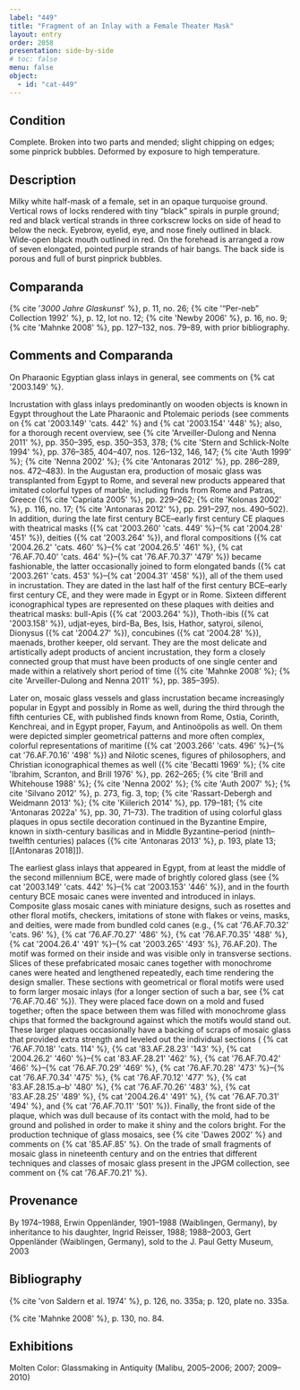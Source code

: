 ```yaml
---
label: "449"
title: "Fragment of an Inlay with a Female Theater Mask"
layout: entry
order: 2058
presentation: side-by-side
# toc: false
menu: false
object:
  - id: "cat-449"
---
```


## Condition

Complete. Broken into two parts and mended; slight chipping on edges; some pinprick bubbles. Deformed by exposure to high temperature.

## Description

Milky white half-mask of a female, set in an opaque turquoise ground. Vertical rows of locks rendered with tiny “black” spirals in purple ground; red and black vertical strands in three corkscrew locks on side of head to below the neck. Eyebrow, eyelid, eye, and nose finely outlined in black. Wide-open black mouth outlined in red. On the forehead is arranged a row of seven elongated, pointed purple strands of hair bangs. The back side is porous and full of burst pinprick bubbles.

## Comparanda

{% cite '*3000 Jahre Glaskunst*' %}, p. 11, no. 26; {% cite '“Per-neb” Collection 1992' %}, p. 12, lot no. 12; {% cite 'Newby 2006' %}, p. 16, no. 9; {% cite 'Mahnke 2008' %}, pp. 127–132, nos. 79–89, with prior bibliography.

## Comments and Comparanda

On Pharaonic Egyptian glass inlays in general, see comments on {% cat '2003.149' %}.

Incrustation with glass inlays predominantly on wooden objects is known in Egypt throughout the Late Pharaonic and Ptolemaic periods (see comments on {% cat '2003.149' 'cats. 442' %} and {% cat '2003.154' '448' %}; also, for a thorough recent overview, see {% cite 'Arveiller-Dulong and Nenna 2011' %}, pp. 350–395, esp. 350–353, 378; {% cite 'Stern and Schlick-Nolte 1994' %}, pp. 376–385, 404–407, nos. 126–132, 146, 147; {% cite 'Auth 1999' %}; {% cite 'Nenna 2002' %}; {% cite 'Antonaras 2012' %}, pp. 286–289, nos. 472–483). In the Augustan era, production of mosaic glass was transplanted from Egypt to Rome, and several new products appeared that imitated colorful types of marble, including finds from Rome and Patras, Greece ({% cite 'Capriata 2005' %}, pp. 229–262; {% cite 'Kolonas 2002' %}, p. 116, no. 17; {% cite 'Antonaras 2012' %}, pp. 291–297, nos. 490–502). In addition, during the late first century BCE–early first century CE plaques with theatrical masks ({% cat '2003.260' 'cats. 449' %}–{% cat '2004.28' '451' %}), deities ({% cat '2003.264' %}), and floral compositions ({% cat '2004.26.2' 'cats. 460' %}–{% cat '2004.26.5' '461' %}, {% cat '76.AF.70.40' 'cats. 464' %}–{% cat '76.AF.70.37' '479' %}) became fashionable, the latter occasionally joined to form elongated bands ({% cat '2003.261' 'cats. 453' %}–{% cat '2004.31' '458' %}), all of the them used in incrustation. They are dated in the last half of the first century BCE–early first century CE, and they were made in Egypt or in Rome. Sixteen different iconographical types are represented on these plaques with deities and theatrical masks: bull-Apis ({% cat '2003.264' %}), Thoth-ibis ({% cat '2003.158' %}), udjat-eyes, bird-Ba, Bes, Isis, Hathor, satyroi, silenoi, Dionysus ({% cat '2004.27' %}), concubines ({% cat '2004.28' %}), maenads, brother keeper, old servant. They are the most delicate and artistically adept products of ancient incrustation, they form a closely connected group that must have been products of one single center and made within a relatively short period of time ({% cite 'Mahnke 2008' %}; {% cite 'Arveiller-Dulong and Nenna 2011' %}, pp. 385–395).

Later on, mosaic glass vessels and glass incrustation became increasingly popular in Egypt and possibly in Rome as well, during the third through the fifth centuries CE, with published finds known from Rome, Ostia, Corinth, Kenchreai, and in Egypt proper, Fayum, and Antinoöpolis as well. On them were depicted simpler geometrical patterns and more often complex, colorful representations of maritime ({% cat '2003.266' 'cats. 496' %}–{% cat '76.AF.70.16' '498' %}) and Nilotic scenes, figures of philosophers, and Christian iconographical themes as well ({% cite 'Becatti 1969' %}; {% cite 'Ibrahim, Scranton, and Brill 1976' %}, pp. 262–265; {% cite 'Brill and Whitehouse 1988' %}; {% cite 'Nenna 2002' %}; {% cite 'Auth 2007' %}; {% cite 'Silvano 2012' %}, p. 273, fig. 3, top; {% cite 'Rassart-Debergh and Weidmann 2013' %}; {% cite 'Kiilerich 2014' %}, pp. 179–181; {% cite 'Antonaras 2022a' %}, pp. 30, 71–73). The tradition of using colorful glass plaques in opus sectile decoration continued in the Byzantine Empire, known in sixth-century basilicas and in Middle Byzantine–period (ninth–twelfth centuries) palaces ({% cite 'Antonaras 2013' %}, p. 193, plate 13; [[Antonaras 2018]]).

The earliest glass inlays that appeared in Egypt, from at least the middle of the second millennium BCE, were made of brightly colored glass (see {% cat '2003.149' 'cats. 442' %}–{% cat '2003.153' '446' %}), and in the fourth century BCE mosaic canes were invented and introduced in inlays. Composite glass mosaic canes with miniature designs, such as rosettes and other floral motifs, checkers, imitations of stone with flakes or veins, masks, and deities, were made from bundled cold canes (e.g., {% cat '76.AF.70.32' 'cats. 96' %}, {% cat '76.AF.70.27' '486' %}, {% cat '76.AF.70.35' '488' %}, {% cat '2004.26.4' '491' %}–{% cat '2003.265' '493' %}, 76.AF.20). The motif was formed on their inside and was visible only in transverse sections. Slices of these prefabricated mosaic canes together with monochrome canes were heated and lengthened repeatedly, each time rendering the design smaller. These sections with geometrical or floral motifs were used to form larger mosaic inlays (for a longer section of such a bar, see {% cat '76.AF.70.46' %}). They were placed face down on a mold and fused together; often the space between them was filled with monochrome glass chips that formed the background against which the motifs would stand out. These larger plaques occasionally have a backing of scraps of mosaic glass that provided extra strength and leveled out the individual sections ( {% cat '76.AF.70.18' 'cats. 114' %}, {% cat '83.AF.28.23' '143' %}, {% cat '2004.26.2' '460' %}–{% cat '83.AF.28.21' '462' %}, {% cat '76.AF.70.42' '466' %}–{% cat '76.AF.70.29' '469' %}, {% cat '76.AF.70.28' '473' %}–{% cat '76.AF.70.34' '475' %}, {% cat '76.AF.70.12' '477' %}, {% cat '83.AF.28.15.a–b' '480' %}, {% cat '76.AF.70.26' '483' %}, {% cat '83.AF.28.25' '489' %}, {% cat '2004.26.4' '491' %}, {% cat '76.AF.70.31' '494' %}, and {% cat '76.AF.70.11' '501' %}). Finally, the front side of the plaque, which was dull because of its contact with the mold, had to be ground and polished in order to make it shiny and the colors bright. For the production technique of glass mosaics, see {% cite 'Dawes 2002' %} and comments on {% cat '85.AF.85' %}. On the trade of small fragments of mosaic glass in nineteenth century and on the entries that different techniques and classes of mosaic glass present in the JPGM collection, see comment on {% cat '76.AF.70.21' %}.

## Provenance

By 1974–1988, Erwin Oppenländer, 1901–1988 (Waiblingen, Germany), by inheritance to his daughter, Ingrid Reisser, 1988; 1988–2003, Gert Oppenländer (Waiblingen, Germany), sold to the J. Paul Getty Museum, 2003

## Bibliography

{% cite 'von Saldern et al. 1974' %}, p. 126, no. 335a; p. 120, plate no. 335a.

{% cite 'Mahnke 2008' %}, p. 130, no. 84.

## Exhibitions

Molten Color: Glassmaking in Antiquity (Malibu, 2005–2006; 2007; 2009–2010)